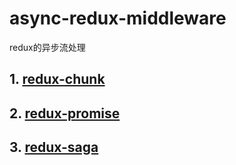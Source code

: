 # async-redux-middleware
redux的异步流处理

## 1. [redux-chunk](https://github.com/gaearon/redux-thunk)

## 2. [redux-promise](https://github.com/redux-utilities/redux-promise)

## 3. [redux-saga](https://github.com/redux-saga/redux-saga)
